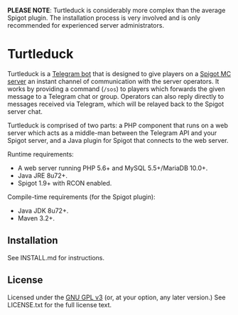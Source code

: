 **PLEASE NOTE**: Turtleduck is considerably more complex than the average 
Spigot plugin. The installation process is very involved and is only 
recommended for experienced server administrators.

# Turtleduck

Turtleduck is a [Telegram bot](https://core.telegram.org/bots) that is 
designed to give players on a [Spigot MC server](https://www.spigotmc.org/) 
an instant channel of communication with the server operators. It works by 
providing a command (`/sos`) to players which forwards the given message to 
a Telegram chat or group. Operators can also reply directly to messages 
received via Telegram, which will be relayed back to the Spigot server chat.

Turtleduck is comprised of two parts: a PHP component that runs on a 
web server which acts as a middle-man between the Telegram API and your Spigot 
server, and a Java plugin for Spigot that connects to the web server.

Runtime requirements:
 * A web server running PHP 5.6+ and MySQL 5.5+/MariaDB 10.0+.
 * Java JRE 8u72+.
 * Spigot 1.9+ with RCON enabled.

Compile-time requirements (for the Spigot plugin):
 * Java JDK 8u72+.
 * Maven 3.2+.
 
## Installation

See INSTALL.md for instructions.

## License

Licensed under the [GNU GPL v3](https://www.gnu.org/licenses/gpl.html) (or, at
your option, any later version.) See LICENSE.txt for the full license text.
